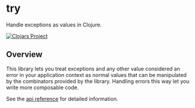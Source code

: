 # try

Handle exceptions as values in Clojure.

[![Clojars Project](http://clojars.org/anler/try/latest-version.svg)](http://clojars.org/anler/try)

## Overview

This library lets you treat exceptions and any other value considered
an error in your application context as normal values that can be
manipulated by the combinators provided by the library. Handling
errors this way let you write more composable code.

See the [api reference](https://anler.github.io/try/latest/api/) for detailed information.
